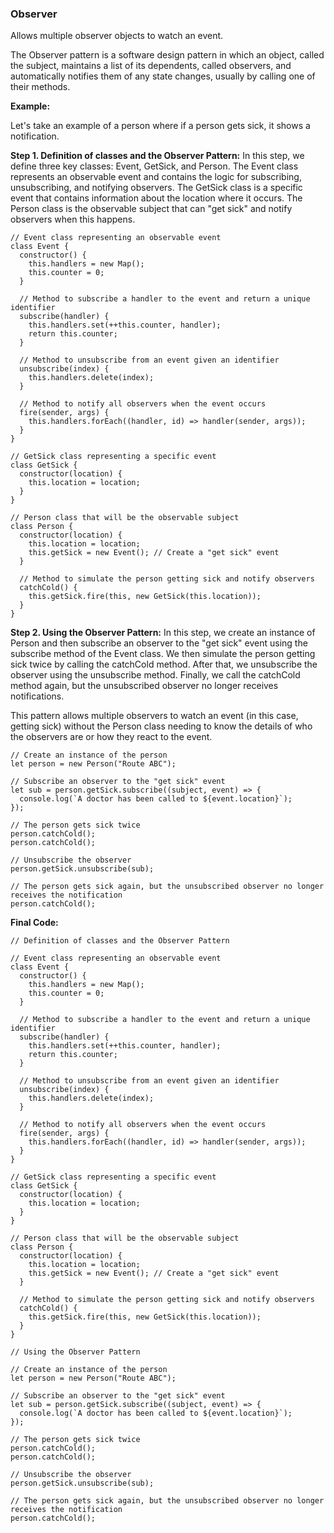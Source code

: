 ### Observer

Allows multiple observer objects to watch an event.

The Observer pattern is a software design pattern in which an object, called the subject, maintains a list of its dependents, called observers, and automatically notifies them of any state changes, usually by calling one of their methods.

**Example:**

Let's take an example of a person where if a person gets sick, it shows a notification.

**Step 1. Definition of classes and the Observer Pattern:** In this step, we define three key classes: Event, GetSick, and Person. The Event class represents an observable event and contains the logic for subscribing, unsubscribing, and notifying observers. The GetSick class is a specific event that contains information about the location where it occurs. The Person class is the observable subject that can "get sick" and notify observers when this happens.

```
// Event class representing an observable event
class Event {
  constructor() {
    this.handlers = new Map();
    this.counter = 0;
  }

  // Method to subscribe a handler to the event and return a unique identifier
  subscribe(handler) {
    this.handlers.set(++this.counter, handler);
    return this.counter;
  }

  // Method to unsubscribe from an event given an identifier
  unsubscribe(index) {
    this.handlers.delete(index);
  }

  // Method to notify all observers when the event occurs
  fire(sender, args) {
    this.handlers.forEach((handler, id) => handler(sender, args));
  }
}

// GetSick class representing a specific event
class GetSick {
  constructor(location) {
    this.location = location;
  }
}

// Person class that will be the observable subject
class Person {
  constructor(location) {
    this.location = location;
    this.getSick = new Event(); // Create a "get sick" event
  }

  // Method to simulate the person getting sick and notify observers
  catchCold() {
    this.getSick.fire(this, new GetSick(this.location));
  }
}
```

**Step 2. Using the Observer Pattern:** In this step, we create an instance of Person and then subscribe an observer to the "get sick" event using the subscribe method of the Event class. We then simulate the person getting sick twice by calling the catchCold method. After that, we unsubscribe the observer using the unsubscribe method. Finally, we call the catchCold method again, but the unsubscribed observer no longer receives notifications.

This pattern allows multiple observers to watch an event (in this case, getting sick) without the Person class needing to know the details of who the observers are or how they react to the event.

```
// Create an instance of the person
let person = new Person("Route ABC");

// Subscribe an observer to the "get sick" event
let sub = person.getSick.subscribe((subject, event) => {
  console.log(`A doctor has been called to ${event.location}`);
});

// The person gets sick twice
person.catchCold();
person.catchCold();

// Unsubscribe the observer
person.getSick.unsubscribe(sub);

// The person gets sick again, but the unsubscribed observer no longer receives the notification
person.catchCold();
```

**Final Code:**

```
// Definition of classes and the Observer Pattern

// Event class representing an observable event
class Event {
  constructor() {
    this.handlers = new Map();
    this.counter = 0;
  }

  // Method to subscribe a handler to the event and return a unique identifier
  subscribe(handler) {
    this.handlers.set(++this.counter, handler);
    return this.counter;
  }

  // Method to unsubscribe from an event given an identifier
  unsubscribe(index) {
    this.handlers.delete(index);
  }

  // Method to notify all observers when the event occurs
  fire(sender, args) {
    this.handlers.forEach((handler, id) => handler(sender, args));
  }
}

// GetSick class representing a specific event
class GetSick {
  constructor(location) {
    this.location = location;
  }
}

// Person class that will be the observable subject
class Person {
  constructor(location) {
    this.location = location;
    this.getSick = new Event(); // Create a "get sick" event
  }

  // Method to simulate the person getting sick and notify observers
  catchCold() {
    this.getSick.fire(this, new GetSick(this.location));
  }
}

// Using the Observer Pattern

// Create an instance of the person
let person = new Person("Route ABC");

// Subscribe an observer to the "get sick" event
let sub = person.getSick.subscribe((subject, event) => {
  console.log(`A doctor has been called to ${event.location}`);
});

// The person gets sick twice
person.catchCold();
person.catchCold();

// Unsubscribe the observer
person.getSick.unsubscribe(sub);

// The person gets sick again, but the unsubscribed observer no longer receives the notification
person.catchCold();

```
